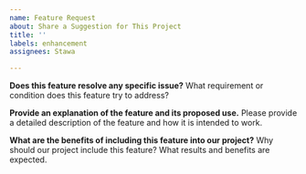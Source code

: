 ```yaml
---
name: Feature Request
about: Share a Suggestion for This Project
title: ''
labels: enhancement
assignees: Stawa

---
```


**Does this feature resolve any specific issue?**
What requirement or condition does this feature try to address?

**Provide an explanation of the feature and its proposed use.**
Please provide a detailed description of the feature and how it is intended to work.

**What are the benefits of including this feature into our project?**
Why should our project include this feature? What results and benefits are expected.
